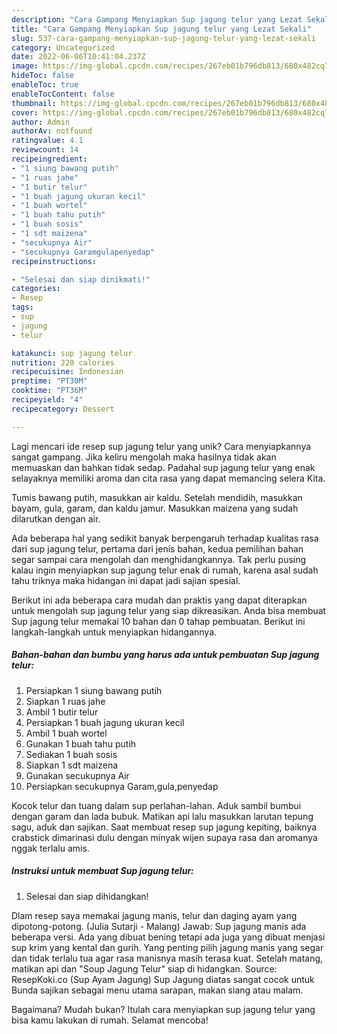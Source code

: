 ```yaml
---
description: "Cara Gampang Menyiapkan Sup jagung telur yang Lezat Sekali"
title: "Cara Gampang Menyiapkan Sup jagung telur yang Lezat Sekali"
slug: 537-cara-gampang-menyiapkan-sup-jagung-telur-yang-lezat-sekali
category: Uncategorized
date: 2022-06-06T10:41:04.237Z
image: https://img-global.cpcdn.com/recipes/267eb01b796db813/680x482cq70/sup-jagung-telur-foto-resep-utama.jpg
hideToc: false
enableToc: true
enableTocContent: false
thumbnail: https://img-global.cpcdn.com/recipes/267eb01b796db813/680x482cq70/sup-jagung-telur-foto-resep-utama.jpg
cover: https://img-global.cpcdn.com/recipes/267eb01b796db813/680x482cq70/sup-jagung-telur-foto-resep-utama.jpg
author: Admin
authorAv: notfound
ratingvalue: 4.1
reviewcount: 14
recipeingredient:
- "1 siung bawang putih"
- "1 ruas jahe"
- "1 butir telur"
- "1 buah jagung ukuran kecil"
- "1 buah wortel"
- "1 buah tahu putih"
- "1 buah sosis"
- "1 sdt maizena"
- "secukupnya Air"
- "secukupnya Garamgulapenyedap"
recipeinstructions:

- "Selesai dan siap dinikmati!"
categories:
- Resep
tags:
- sup
- jagung
- telur

katakunci: sup jagung telur 
nutrition: 220 calories
recipecuisine: Indonesian
preptime: "PT30M"
cooktime: "PT36M"
recipeyield: "4"
recipecategory: Dessert

---
```





Lagi mencari ide resep sup jagung telur yang unik? Cara menyiapkannya sangat gampang. Jika keliru mengolah maka hasilnya tidak akan memuaskan dan bahkan tidak sedap. Padahal sup jagung telur yang enak selayaknya memiliki aroma dan cita rasa yang dapat memancing selera Kita.





Tumis bawang putih, masukkan air kaldu. Setelah mendidih, masukkan bayam, gula, garam, dan kaldu jamur. Masukkan maizena yang sudah dilarutkan dengan air.

Ada beberapa hal yang sedikit banyak berpengaruh terhadap kualitas rasa dari sup jagung telur, pertama dari jenis bahan, kedua pemilihan bahan segar sampai cara mengolah dan menghidangkannya. Tak perlu pusing kalau ingin menyiapkan sup jagung telur enak di rumah, karena asal sudah tahu triknya maka hidangan ini dapat jadi sajian spesial.






Berikut ini ada beberapa cara mudah dan praktis yang dapat diterapkan untuk mengolah sup jagung telur yang siap dikreasikan. Anda bisa membuat Sup jagung telur memakai 10 bahan dan 0 tahap pembuatan. Berikut ini langkah-langkah untuk menyiapkan hidangannya.

<!--inarticleads1-->

##### Bahan-bahan dan bumbu yang harus ada untuk pembuatan Sup jagung telur:

1. Persiapkan 1 siung bawang putih
1. Siapkan 1 ruas jahe
1. Ambil 1 butir telur
1. Persiapkan 1 buah jagung ukuran kecil
1. Ambil 1 buah wortel
1. Gunakan 1 buah tahu putih
1. Sediakan 1 buah sosis
1. Siapkan 1 sdt maizena
1. Gunakan secukupnya Air
1. Persiapkan secukupnya Garam,gula,penyedap


Kocok telur dan tuang dalam sup perlahan-lahan. Aduk sambil bumbui dengan garam dan lada bubuk. Matikan api lalu masukkan larutan tepung sagu, aduk dan sajikan. Saat membuat resep sup jagung kepiting, baiknya crabstick dimarinasi dulu dengan minyak wijen supaya rasa dan aromanya nggak terlalu amis. 

<!--inarticleads2-->

##### Instruksi untuk membuat Sup jagung telur:


1. Selesai dan siap dihidangkan!

Dlam resep saya memakai jagung manis, telur dan daging ayam yang dipotong-potong. (Julia Sutarji - Malang) Jawab: Sup jagung manis ada beberapa versi. Ada yang dibuat bening tetapi ada juga yang dibuat menjasi sup krim yang kental dan gurih. Yang penting pilih jagung manis yang segar dan tidak terlalu tua agar rasa manisnya masih terasa kuat. Setelah matang, matikan api dan &#34;Soup Jagung Telur&#34; siap di hidangkan. Source: ResepKoki.co (Sup Ayam Jagung) Sup Jagung diatas sangat cocok untuk Bunda sajikan sebagai menu utama sarapan, makan siang atau malam. 

Bagaimana? Mudah bukan? Itulah cara menyiapkan sup jagung telur yang bisa kamu lakukan di rumah. Selamat mencoba!
